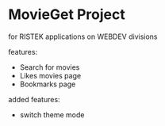 # MovieGet Project
for RISTEK applications on WEBDEV divisions

features:
- Search for movies 
- Likes movies page
- Bookmarks page

added features:
- switch theme mode
